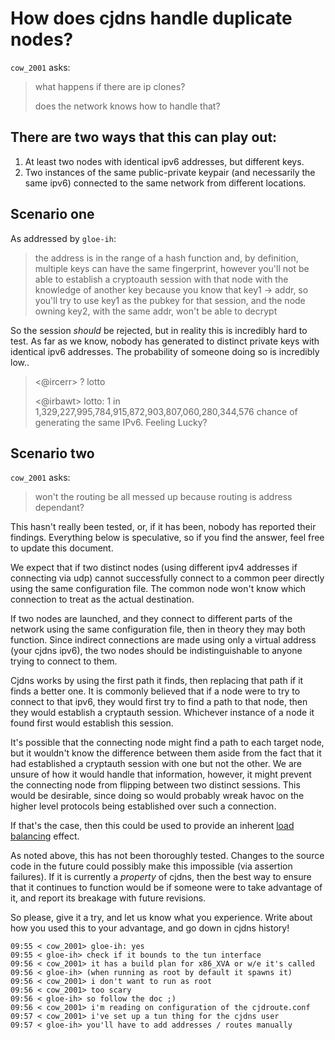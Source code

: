 # How does cjdns handle duplicate nodes?

`cow_2001` asks:

> what happens if there are ip clones?
>
> does the network knows how to handle that?

## There are two ways that this can play out:

1. At least two nodes with identical ipv6 addresses, but different keys.
2. Two instances of the same public-private keypair (and necessarily the same ipv6) connected to the same network from different locations.

## Scenario one

As addressed by `gloe-ih`:

> the address is in the range of a hash function and, by definition, multiple keys can have the same fingerprint, however you'll not be able to establish a cryptoauth session with that node with the knowledge of another key
> because you know that key1 -> addr, so you'll try to use key1 as the pubkey for that session, and the node owning key2, with the same addr, won't be able to decrypt

So the session _should_ be rejected, but in reality this is incredibly hard to test. As far as we know, nobody has generated to distinct private keys with identical ipv6 addresses. The probability of someone doing so is incredibly low..

> <@ircerr> ? lotto
>
> <@irbawt> lotto: 1 in 1,329,227,995,784,915,872,903,807,060,280,344,576 chance of generating the same IPv6. Feeling Lucky?

## Scenario two

`cow_2001` asks:

> won't the routing be all messed up because routing is address dependant?

This hasn't really been tested, or, if it has been, nobody has reported their findings. Everything below is speculative, so if you find the answer, feel free to update this document.

We expect that if two distinct nodes (using different ipv4 addresses if connecting via udp) cannot successfully connect to a common peer directly using the same configuration file. The common node won't know which connection to treat as the actual destination.

If two nodes are launched, and they connect to different parts of the network using the same configuration file, then in theory they may both function. Since indirect connections are made using only a virtual address (your cjdns ipv6), the two nodes should be indistinguishable to anyone trying to connect to them.

Cjdns works by using the first path it finds, then replacing that path if it finds a better one. It is commonly believed that if a node were to try to connect to that ipv6, they would first try to find a path to that node, then they would establish a cryptauth session. Whichever instance of a node it found first would establish this session. 

It's possible that the connecting node might find a path to each target node, but it wouldn't know the difference between them aside from the fact that it had established a cryptauth session with one but not the other. We are unsure of how it would handle that information, however, it might prevent the connecting node from flipping between two distinct sessions. This would be desirable, since doing so would probably wreak havoc on the higher level protocols being established over such a connection.

If that's the case, then this could be used to provide an inherent [load balancing](http://en.wikipedia.org/wiki/Load_balancing_%28computing%29) effect.

As noted above, this has not been thoroughly tested. Changes to the source code in the future could possibly make this impossible (via assertion failures). If it is currently a _property_ of cjdns, then the best way to ensure that it continues to function would be if someone were to take advantage of it, and report its breakage with future revisions.

So please, give it a try, and let us know what you experience. Write about how you used this to your advantage, and go down in cjdns history!

```
09:55 < cow_2001> gloe-ih: yes
09:55 < gloe-ih> check if it bounds to the tun interface
09:56 < cow_2001> it has a build plan for x86_XVA or w/e it's called
09:56 < gloe-ih> (when running as root by default it spawns it)
09:56 < cow_2001> i don't want to run as root
09:56 < cow_2001> too scary
09:56 < gloe-ih> so follow the doc ;)
09:56 < cow_2001> i'm reading on configuration of the cjdroute.conf
09:57 < cow_2001> i've set up a tun thing for the cjdns user
09:57 < gloe-ih> you'll have to add addresses / routes manually
```
